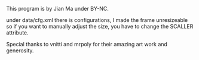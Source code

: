 This program is by Jian Ma under BY-NC.

under  data/cfg.xml there is configurations, I made the frame unresizeable so if you want to manually adjust the size, you have to
change the SCALLER attribute. 

Special thanks to vnitti and mrpoly for their amazing art work and generosity.